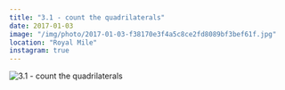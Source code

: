 ```yaml
---
title: "3.1 - count the quadrilaterals"
date: 2017-01-03
image: "/img/photo/2017-01-03-f38170e3f4a5c8ce2fd8089bf3bef61f.jpg"
location: "Royal Mile"
instagram: true
---
```


![3.1 - count the quadrilaterals](/img/photo/2017-01-03-f38170e3f4a5c8ce2fd8089bf3bef61f.jpg)
